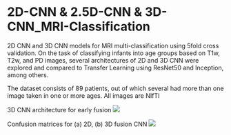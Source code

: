 # 2D-CNN & 2.5D-CNN & 3D-CNN_MRI-Classification
2D CNN and 3D CNN models for MRI multi-classification using 5fold cross validation.
On the task of classifying infants into age groups based on T1w, T2w, and PD images, several architectures of 2D and 3D CNN were explored and compared to Transfer Learning using ResNet50 and Inception, among others.

The dataset consists of 89 patients, out of which several had more than one image taken in one or more ages. All images are NIfTI

3D CNN architecture for early fusion
![](images/3D_fusion_model.jpg)



Confusion matrices for (a) 2D, (b) 3D fusion CNN
![](images/2D_3D_fusion_kfold.png)
